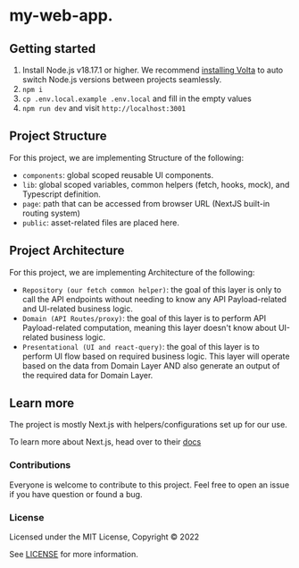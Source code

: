 # my-web-app.

## Getting started

1. Install Node.js v18.17.1 or higher. We recommend [installing Volta](https://docs.volta.sh/guide/getting-started)
   to auto switch Node.js versions between projects seamlessly.
2. `npm i`
3. `cp .env.local.example .env.local` and fill in the empty values
4. `npm run dev` and visit `http://localhost:3001`

## Project Structure 
For this project, we are implementing Structure of the following:
-  `components`: global scoped reusable UI components.
-  `lib`: global scoped variables, common helpers (fetch, hooks, mock), and Typescript definition.
-  `page`: path that can be accessed from browser URL (NextJS built-in routing system)
-  `public`: asset-related files are placed here.

## Project Architecture 
For this project, we are implementing Architecture of the following:
-  `Repository (our fetch common helper)`: the goal of this layer is only to call the API endpoints without needing to know any API Payload-related and UI-related business logic.
-  `Domain (API Routes/proxy)`: the goal of this layer is to perform API Payload-related computation, meaning this layer doesn't know about UI-related business logic.
-  `Presentational (UI and react-query)`: the goal of this layer is to perform UI flow based on required business logic. This layer will operate based on the data from Domain Layer AND also generate an output of the required data for Domain Layer.

## Learn more

The project is mostly Next.js with helpers/configurations set up for our use.

To learn more about Next.js, head over to their [docs](https://nextjs.org/docs/getting-started)

### Contributions

Everyone is welcome to contribute to this project. Feel free to open an issue if you have question or found a bug.

### License

Licensed under the MIT License, Copyright © 2022

See [LICENSE](LICENSE) for more information.
